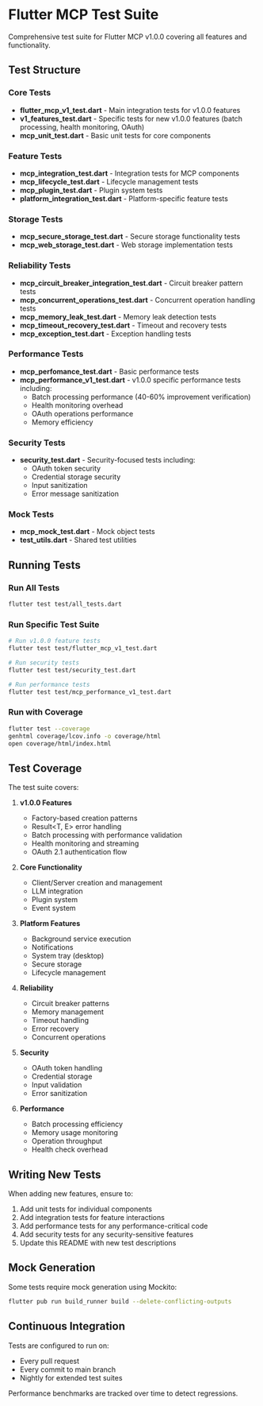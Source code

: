 # Flutter MCP Test Suite

Comprehensive test suite for Flutter MCP v1.0.0 covering all features and functionality.

## Test Structure

### Core Tests
- **flutter_mcp_v1_test.dart** - Main integration tests for v1.0.0 features
- **v1_features_test.dart** - Specific tests for new v1.0.0 features (batch processing, health monitoring, OAuth)
- **mcp_unit_test.dart** - Basic unit tests for core components

### Feature Tests
- **mcp_integration_test.dart** - Integration tests for MCP components
- **mcp_lifecycle_test.dart** - Lifecycle management tests
- **mcp_plugin_test.dart** - Plugin system tests
- **platform_integration_test.dart** - Platform-specific feature tests

### Storage Tests
- **mcp_secure_storage_test.dart** - Secure storage functionality tests
- **mcp_web_storage_test.dart** - Web storage implementation tests

### Reliability Tests
- **mcp_circuit_breaker_integration_test.dart** - Circuit breaker pattern tests
- **mcp_concurrent_operations_test.dart** - Concurrent operation handling tests
- **mcp_memory_leak_test.dart** - Memory leak detection tests
- **mcp_timeout_recovery_test.dart** - Timeout and recovery tests
- **mcp_exception_test.dart** - Exception handling tests

### Performance Tests
- **mcp_perfomance_test.dart** - Basic performance tests
- **mcp_performance_v1_test.dart** - v1.0.0 specific performance tests including:
  - Batch processing performance (40-60% improvement verification)
  - Health monitoring overhead
  - OAuth operations performance
  - Memory efficiency

### Security Tests
- **security_test.dart** - Security-focused tests including:
  - OAuth token security
  - Credential storage security
  - Input sanitization
  - Error message sanitization

### Mock Tests
- **mcp_mock_test.dart** - Mock object tests
- **test_utils.dart** - Shared test utilities

## Running Tests

### Run All Tests
```bash
flutter test test/all_tests.dart
```

### Run Specific Test Suite
```bash
# Run v1.0.0 feature tests
flutter test test/flutter_mcp_v1_test.dart

# Run security tests
flutter test test/security_test.dart

# Run performance tests
flutter test test/mcp_performance_v1_test.dart
```

### Run with Coverage
```bash
flutter test --coverage
genhtml coverage/lcov.info -o coverage/html
open coverage/html/index.html
```

## Test Coverage

The test suite covers:

1. **v1.0.0 Features**
   - Factory-based creation patterns
   - Result<T, E> error handling
   - Batch processing with performance validation
   - Health monitoring and streaming
   - OAuth 2.1 authentication flow

2. **Core Functionality**
   - Client/Server creation and management
   - LLM integration
   - Plugin system
   - Event system

3. **Platform Features**
   - Background service execution
   - Notifications
   - System tray (desktop)
   - Secure storage
   - Lifecycle management

4. **Reliability**
   - Circuit breaker patterns
   - Memory management
   - Timeout handling
   - Error recovery
   - Concurrent operations

5. **Security**
   - OAuth token handling
   - Credential storage
   - Input validation
   - Error sanitization

6. **Performance**
   - Batch processing efficiency
   - Memory usage monitoring
   - Operation throughput
   - Health check overhead

## Writing New Tests

When adding new features, ensure to:

1. Add unit tests for individual components
2. Add integration tests for feature interactions
3. Add performance tests for any performance-critical code
4. Add security tests for any security-sensitive features
5. Update this README with new test descriptions

## Mock Generation

Some tests require mock generation using Mockito:

```bash
flutter pub run build_runner build --delete-conflicting-outputs
```

## Continuous Integration

Tests are configured to run on:
- Every pull request
- Every commit to main branch
- Nightly for extended test suites

Performance benchmarks are tracked over time to detect regressions.